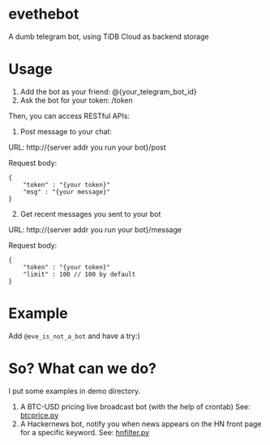 # evethebot

A dumb telegram bot, using TiDB Cloud as backend storage

# Usage

1. Add the bot as your friend: @{your_telegram_bot_id}
2. Ask the bot for your token: /token

Then, you can access RESTful APIs:

1. Post message to your chat:

URL: http://{server addr you run your bot}/post

Request body:

```
{
    "token" : "{your token}"
    "msg" : "{your message}"
}
```


2. Get recent messages you sent to your bot

URL: http://{server addr you run your bot}/message

Request body:

```
{
    "token" : "{your token}"
    "limit" : 100 // 100 by default
}
```

# Example

Add `@eve_is_not_a_bot` and have a try:)

# So? What can we do?

I put some examples in demo directory.

1. A BTC-USD pricing live broadcast bot (with the help of crontab) See: [btcprice.py](https://github.com/c4pt0r/evethebot/blob/main/demo/btcprice.py)
2. A Hackernews bot, notify you when news appears on the HN front page for a specific keyword. See: [hnfilter.py](https://github.com/c4pt0r/evethebot/blob/main/demo/hnfilter.py)


